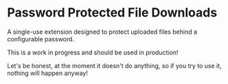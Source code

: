 Password Protected File Downloads
=================================

A single-use extension designed to protect uploaded files behind a configurable password.

This is a work in progress and should be used in production!

Let's be honest, at the moment it doesn't do anything, so if you try to use it, nothing will happen anyway!
